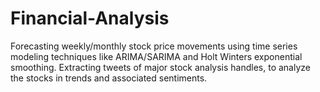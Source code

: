 # Financial-Analysis
Forecasting weekly/monthly stock price movements using time series modeling techniques like ARIMA/SARIMA and Holt Winters exponential smoothing. Extracting tweets of major stock analysis handles, to analyze the stocks in trends and associated sentiments.
